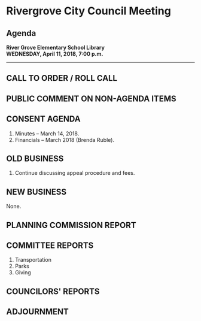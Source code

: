 # Rivergrove City Council Meeting
## Agenda
**River Grove Elementary School Library**  
**WEDNESDAY, April 11, 2018, 7:00 p.m.**

---

## CALL TO ORDER / ROLL CALL

## PUBLIC COMMENT ON NON-AGENDA ITEMS

## CONSENT AGENDA

1. Minutes – March 14, 2018.
2. Financials – March 2018 (Brenda Ruble).

## OLD BUSINESS

1. Continue discussing appeal procedure and fees.

## NEW BUSINESS

None.

## PLANNING COMMISSION REPORT

## COMMITTEE REPORTS

1. Transportation
2. Parks
3. Giving

## COUNCILORS' REPORTS

## ADJOURNMENT